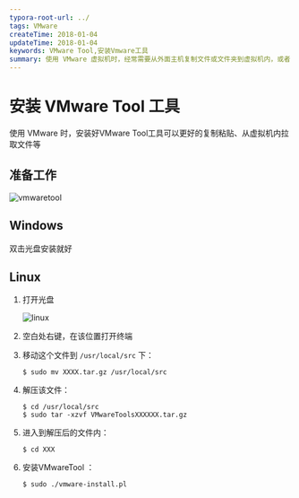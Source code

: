 ```yaml
---
typora-root-url: ../
tags: VMware
createTime: 2018-01-04
updateTime: 2018-01-04
keywords: VMware Tool,安装Vmware工具
summary: 使用 VMware 虚拟机时，经常需要从外面主机复制文件或文件夹到虚拟机内，或者复制粘贴一段文字进虚拟机，安装 Vmware Tool 可以更高效的使用虚拟机来工作。
---
```


# 安装 VMware Tool 工具

使用 VMware 时，安装好VMware Tool工具可以更好的复制粘贴、从虚拟机内拉取文件等

## 准备工作

![vmwaretool](/images/os/tips/1/vmwaretool.png)

## Windows

双击光盘安装就好

## Linux

1. 打开光盘

   ![linux](/images/os/tips/1/linux.png)

2. 空白处右键，在该位置打开终端

3. 移动这个文件到 `/usr/local/src` 下：

   ```shell
   $ sudo mv XXXX.tar.gz /usr/local/src
   ```

4. 解压该文件：

   ```shell
   $ cd /usr/local/src
   $ sudo tar -xzvf VMwareToolsXXXXXX.tar.gz
   ```

5. 进入到解压后的文件内：

   ```shell
   $ cd XXX
   ```

6. 安装VMwareTool ：

   ```shell
   $ sudo ./vmware-install.pl
   ```